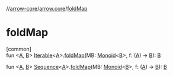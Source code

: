 //[arrow-core](../../index.md)/[arrow.core](index.md)/[foldMap](fold-map.md)

# foldMap

[common]\
fun &lt;[A](fold-map.md), [B](fold-map.md)&gt; [Iterable](https://kotlinlang.org/api/latest/jvm/stdlib/kotlin.collections/-iterable/index.html)&lt;[A](fold-map.md)&gt;.[foldMap](fold-map.md)(MB: [Monoid](../arrow.typeclasses/-monoid/index.md)&lt;[B](fold-map.md)&gt;, f: ([A](fold-map.md)) -&gt; [B](fold-map.md)): [B](fold-map.md)

fun &lt;[A](fold-map.md), [B](fold-map.md)&gt; [Sequence](https://kotlinlang.org/api/latest/jvm/stdlib/kotlin.sequences/-sequence/index.html)&lt;[A](fold-map.md)&gt;.[foldMap](fold-map.md)(MB: [Monoid](../arrow.typeclasses/-monoid/index.md)&lt;[B](fold-map.md)&gt;, f: ([A](fold-map.md)) -&gt; [B](fold-map.md)): [B](fold-map.md)
